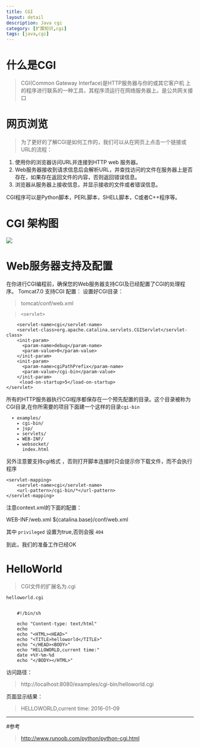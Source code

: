 ```yaml
---
title: CGI
layout: detail
description: Java cgi
category: [扩展知识,cgi]
tags: [java,cgi]
---
```

# 什么是CGI
>CGI(Common Gateway Interface)是HTTP服务器与你的或其它客户机 
上的程序进行联系的一种工具，其程序须运行在网络服务器上。是公共网关接口


# 网页浏览

>为了更好的了解CGI是如何工作的，我们可以从在网页上点击一个链接或URL的流程：

1. 使用你的浏览器访问URL并连接到HTTP web 服务器。
2. Web服务器接收到请求信息后会解析URL，并查找访问的文件在服务器上是否存在，如果存在返回文件的内容，否则返回错误信息。
3. 浏览器从服务器上接收信息，并显示接收的文件或者错误信息。

  CGI程序可以是Python脚本，PERL脚本，SHELL脚本，C或者C++程序等。

# CGI 架构图

<div class="col-xs-12">
<img  src='http://www.runoob.com/wp-content/uploads/2013/11/cgiarch1.gif' class='col-lg-offset-3 col-lg-6 col-xs-12 thumbnail'/>
</div>

# Web服务器支持及配置

在你进行CGI编程前，确保您的Web服务器支持CGI及已经配置了CGI的处理程序。
Tomcat7.0  支持CGI 配置：
设置好CGI目录：
>tomcat/conf/web.xml

>     <servlet>
        <servlet-name>cgi</servlet-name>
        <servlet-class>org.apache.catalina.servlets.CGIServlet</servlet-class>
        <init-param>
          <param-name>debug</param-name>
          <param-value>0</param-value>
        </init-param>
        <init-param>
          <param-name>cgiPathPrefix</param-name>
          <param-value>/cgi-bin</param-value>
        </init-param>
         <load-on-startup>5</load-on-startup>
    </servlet>
 
所有的HTTP服务器执行CGI程序都保存在一个预先配置的目录。这个目录被称为CGI目录,在你所需要的项目下面建一个这样的目录`cgi-bin`

```
  ▾ examples/
    ▸ cgi-bin/
    ▸ jsp/
    ▸ servlets/
    ▸ WEB-INF/
    ▸ websocket/
      index.html 

```
另外注意要支持cgi格式 ，否则打开脚本连接时只会提示你下载文件，而不会执行程序

> 
    <servlet-mapping>
        <servlet-name>cgi</servlet-name>
        <url-pattern>/cgi-bin/*</url-pattern>
    </servlet-mapping>


注意context.xml的下面的配置：

<Context privileged="true"> 
    <WatchedResource>WEB-INF/web.xml</WatchedResource>
    <WatchedResource>${catalina.base}/conf/web.xml</WatchedResource>
</Context>

其中 `privileged` 设置为true,否则会报 `404`

到此，我们的准备工作已经OK


# HelloWorld

> CGI文件的扩展名为.cgi

`helloworld.cgi`

```

    #!/bin/sh
    
    echo "Content-type: text/html"
    echo
    echo "<HTML><HEAD>"
    echo "<TITLE>helloworld</TITLE>"
    echo "</HEAD><BODY>"
    echo "HELLOWORLD,current time:"
    date +%Y-%m-%d
    echo "</BODY></HTML>"

```
访问路径：

>http://localhost:8080/examples/cgi-bin/helloworld.cgi

页面显示结果：

> HELLOWORLD,current time: 2016-01-09 

<hr>

#参考
> <http://www.runoob.com/python/python-cgi.html>
